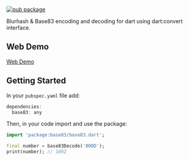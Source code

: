 [![pub package](https://img.shields.io/pub/v/base83.svg)](https://pub.dartlang.org/packages/base83)

Blurhash & Base83 encoding and decoding for dart using dart:convert interface.

## Web Demo

[Web Demo](https://blurhash.pwa.ir)

## Getting Started

In your `pubspec.yaml` file add:

```dart
dependencies:
  base83: any
```

Then, in your code import and use the package:

```dart
import 'package:base83/base83.dart';

final number = base83Decode('00DD');
print(number); // 1092
```
